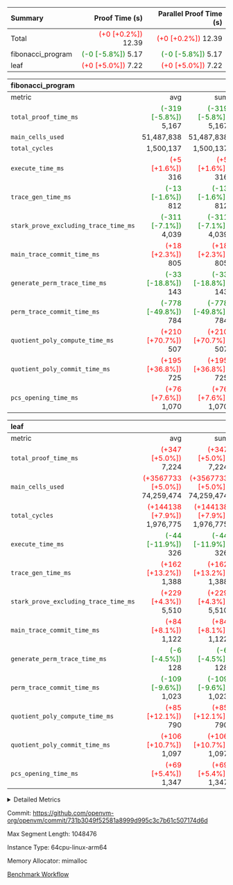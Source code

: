 | Summary | Proof Time (s) | Parallel Proof Time (s) |
|:---|---:|---:|
| Total | <span style='color: red'>(+0 [+0.2%])</span> 12.39 | <span style='color: red'>(+0 [+0.2%])</span> 12.39 |
| fibonacci_program | <span style='color: green'>(-0 [-5.8%])</span> 5.17 | <span style='color: green'>(-0 [-5.8%])</span> 5.17 |
| leaf | <span style='color: red'>(+0 [+5.0%])</span> 7.22 | <span style='color: red'>(+0 [+5.0%])</span> 7.22 |


| fibonacci_program |||||
|:---|---:|---:|---:|---:|
|metric|avg|sum|max|min|
| `total_proof_time_ms ` | <span style='color: green'>(-319 [-5.8%])</span> 5,167 | <span style='color: green'>(-319 [-5.8%])</span> 5,167 | <span style='color: green'>(-319 [-5.8%])</span> 5,167 | <span style='color: green'>(-319 [-5.8%])</span> 5,167 |
| `main_cells_used     ` |  51,487,838 |  51,487,838 |  51,487,838 |  51,487,838 |
| `total_cycles        ` |  1,500,137 |  1,500,137 |  1,500,137 |  1,500,137 |
| `execute_time_ms     ` | <span style='color: red'>(+5 [+1.6%])</span> 316 | <span style='color: red'>(+5 [+1.6%])</span> 316 | <span style='color: red'>(+5 [+1.6%])</span> 316 | <span style='color: red'>(+5 [+1.6%])</span> 316 |
| `trace_gen_time_ms   ` | <span style='color: green'>(-13 [-1.6%])</span> 812 | <span style='color: green'>(-13 [-1.6%])</span> 812 | <span style='color: green'>(-13 [-1.6%])</span> 812 | <span style='color: green'>(-13 [-1.6%])</span> 812 |
| `stark_prove_excluding_trace_time_ms` | <span style='color: green'>(-311 [-7.1%])</span> 4,039 | <span style='color: green'>(-311 [-7.1%])</span> 4,039 | <span style='color: green'>(-311 [-7.1%])</span> 4,039 | <span style='color: green'>(-311 [-7.1%])</span> 4,039 |
| `main_trace_commit_time_ms` | <span style='color: red'>(+18 [+2.3%])</span> 805 | <span style='color: red'>(+18 [+2.3%])</span> 805 | <span style='color: red'>(+18 [+2.3%])</span> 805 | <span style='color: red'>(+18 [+2.3%])</span> 805 |
| `generate_perm_trace_time_ms` | <span style='color: green'>(-33 [-18.8%])</span> 143 | <span style='color: green'>(-33 [-18.8%])</span> 143 | <span style='color: green'>(-33 [-18.8%])</span> 143 | <span style='color: green'>(-33 [-18.8%])</span> 143 |
| `perm_trace_commit_time_ms` | <span style='color: green'>(-778 [-49.8%])</span> 784 | <span style='color: green'>(-778 [-49.8%])</span> 784 | <span style='color: green'>(-778 [-49.8%])</span> 784 | <span style='color: green'>(-778 [-49.8%])</span> 784 |
| `quotient_poly_compute_time_ms` | <span style='color: red'>(+210 [+70.7%])</span> 507 | <span style='color: red'>(+210 [+70.7%])</span> 507 | <span style='color: red'>(+210 [+70.7%])</span> 507 | <span style='color: red'>(+210 [+70.7%])</span> 507 |
| `quotient_poly_commit_time_ms` | <span style='color: red'>(+195 [+36.8%])</span> 725 | <span style='color: red'>(+195 [+36.8%])</span> 725 | <span style='color: red'>(+195 [+36.8%])</span> 725 | <span style='color: red'>(+195 [+36.8%])</span> 725 |
| `pcs_opening_time_ms ` | <span style='color: red'>(+76 [+7.6%])</span> 1,070 | <span style='color: red'>(+76 [+7.6%])</span> 1,070 | <span style='color: red'>(+76 [+7.6%])</span> 1,070 | <span style='color: red'>(+76 [+7.6%])</span> 1,070 |

| leaf |||||
|:---|---:|---:|---:|---:|
|metric|avg|sum|max|min|
| `total_proof_time_ms ` | <span style='color: red'>(+347 [+5.0%])</span> 7,224 | <span style='color: red'>(+347 [+5.0%])</span> 7,224 | <span style='color: red'>(+347 [+5.0%])</span> 7,224 | <span style='color: red'>(+347 [+5.0%])</span> 7,224 |
| `main_cells_used     ` | <span style='color: red'>(+3567733 [+5.0%])</span> 74,259,474 | <span style='color: red'>(+3567733 [+5.0%])</span> 74,259,474 | <span style='color: red'>(+3567733 [+5.0%])</span> 74,259,474 | <span style='color: red'>(+3567733 [+5.0%])</span> 74,259,474 |
| `total_cycles        ` | <span style='color: red'>(+144138 [+7.9%])</span> 1,976,775 | <span style='color: red'>(+144138 [+7.9%])</span> 1,976,775 | <span style='color: red'>(+144138 [+7.9%])</span> 1,976,775 | <span style='color: red'>(+144138 [+7.9%])</span> 1,976,775 |
| `execute_time_ms     ` | <span style='color: green'>(-44 [-11.9%])</span> 326 | <span style='color: green'>(-44 [-11.9%])</span> 326 | <span style='color: green'>(-44 [-11.9%])</span> 326 | <span style='color: green'>(-44 [-11.9%])</span> 326 |
| `trace_gen_time_ms   ` | <span style='color: red'>(+162 [+13.2%])</span> 1,388 | <span style='color: red'>(+162 [+13.2%])</span> 1,388 | <span style='color: red'>(+162 [+13.2%])</span> 1,388 | <span style='color: red'>(+162 [+13.2%])</span> 1,388 |
| `stark_prove_excluding_trace_time_ms` | <span style='color: red'>(+229 [+4.3%])</span> 5,510 | <span style='color: red'>(+229 [+4.3%])</span> 5,510 | <span style='color: red'>(+229 [+4.3%])</span> 5,510 | <span style='color: red'>(+229 [+4.3%])</span> 5,510 |
| `main_trace_commit_time_ms` | <span style='color: red'>(+84 [+8.1%])</span> 1,122 | <span style='color: red'>(+84 [+8.1%])</span> 1,122 | <span style='color: red'>(+84 [+8.1%])</span> 1,122 | <span style='color: red'>(+84 [+8.1%])</span> 1,122 |
| `generate_perm_trace_time_ms` | <span style='color: green'>(-6 [-4.5%])</span> 128 | <span style='color: green'>(-6 [-4.5%])</span> 128 | <span style='color: green'>(-6 [-4.5%])</span> 128 | <span style='color: green'>(-6 [-4.5%])</span> 128 |
| `perm_trace_commit_time_ms` | <span style='color: green'>(-109 [-9.6%])</span> 1,023 | <span style='color: green'>(-109 [-9.6%])</span> 1,023 | <span style='color: green'>(-109 [-9.6%])</span> 1,023 | <span style='color: green'>(-109 [-9.6%])</span> 1,023 |
| `quotient_poly_compute_time_ms` | <span style='color: red'>(+85 [+12.1%])</span> 790 | <span style='color: red'>(+85 [+12.1%])</span> 790 | <span style='color: red'>(+85 [+12.1%])</span> 790 | <span style='color: red'>(+85 [+12.1%])</span> 790 |
| `quotient_poly_commit_time_ms` | <span style='color: red'>(+106 [+10.7%])</span> 1,097 | <span style='color: red'>(+106 [+10.7%])</span> 1,097 | <span style='color: red'>(+106 [+10.7%])</span> 1,097 | <span style='color: red'>(+106 [+10.7%])</span> 1,097 |
| `pcs_opening_time_ms ` | <span style='color: red'>(+69 [+5.4%])</span> 1,347 | <span style='color: red'>(+69 [+5.4%])</span> 1,347 | <span style='color: red'>(+69 [+5.4%])</span> 1,347 | <span style='color: red'>(+69 [+5.4%])</span> 1,347 |



<details>
<summary>Detailed Metrics</summary>

| group | num_segments | keygen_time_ms | commit_exe_time_ms |
| --- | --- | --- | --- |
| fibonacci_program | 1 | 391 | 6 | 

| group | air_name | quotient_deg | interactions | constraints |
| --- | --- | --- | --- | --- |
| fibonacci_program | AccessAdapterAir<16> | 4 | 5 | 11 | 
| fibonacci_program | AccessAdapterAir<2> | 4 | 5 | 11 | 
| fibonacci_program | AccessAdapterAir<32> | 4 | 5 | 11 | 
| fibonacci_program | AccessAdapterAir<4> | 4 | 5 | 11 | 
| fibonacci_program | AccessAdapterAir<64> | 4 | 5 | 11 | 
| fibonacci_program | AccessAdapterAir<8> | 4 | 5 | 11 | 
| fibonacci_program | BitwiseOperationLookupAir<8> | 2 | 2 | 4 | 
| fibonacci_program | MemoryMerkleAir<8> | 4 | 4 | 38 | 
| fibonacci_program | PersistentBoundaryAir<8> | 4 | 3 | 5 | 
| fibonacci_program | PhantomAir | 4 | 3 | 4 | 
| fibonacci_program | Poseidon2PeripheryAir<BabyBearParameters>, 1> | 2 | 1 | 286 | 
| fibonacci_program | ProgramAir | 1 | 1 | 4 | 
| fibonacci_program | RangeTupleCheckerAir<2> | 1 | 1 | 4 | 
| fibonacci_program | VariableRangeCheckerAir | 1 | 1 | 4 | 
| fibonacci_program | VmAirWrapper<Rv32BaseAluAdapterAir, BaseAluCoreAir<4, 8> | 4 | 19 | 30 | 
| fibonacci_program | VmAirWrapper<Rv32BaseAluAdapterAir, LessThanCoreAir<4, 8> | 4 | 17 | 35 | 
| fibonacci_program | VmAirWrapper<Rv32BaseAluAdapterAir, ShiftCoreAir<4, 8> | 4 | 23 | 84 | 
| fibonacci_program | VmAirWrapper<Rv32BranchAdapterAir, BranchEqualCoreAir<4> | 4 | 11 | 17 | 
| fibonacci_program | VmAirWrapper<Rv32BranchAdapterAir, BranchLessThanCoreAir<4, 8> | 4 | 13 | 32 | 
| fibonacci_program | VmAirWrapper<Rv32CondRdWriteAdapterAir, Rv32JalLuiCoreAir> | 4 | 10 | 15 | 
| fibonacci_program | VmAirWrapper<Rv32HintStoreAdapterAir, Rv32HintStoreCoreAir> | 4 | 15 | 13 | 
| fibonacci_program | VmAirWrapper<Rv32JalrAdapterAir, Rv32JalrCoreAir> | 4 | 16 | 16 | 
| fibonacci_program | VmAirWrapper<Rv32LoadStoreAdapterAir, LoadSignExtendCoreAir<4, 8> | 4 | 18 | 21 | 
| fibonacci_program | VmAirWrapper<Rv32LoadStoreAdapterAir, LoadStoreCoreAir<4> | 4 | 17 | 27 | 
| fibonacci_program | VmAirWrapper<Rv32MultAdapterAir, DivRemCoreAir<4, 8> | 4 | 25 | 72 | 
| fibonacci_program | VmAirWrapper<Rv32MultAdapterAir, MulHCoreAir<4, 8> | 4 | 24 | 23 | 
| fibonacci_program | VmAirWrapper<Rv32MultAdapterAir, MultiplicationCoreAir<4, 8> | 4 | 19 | 13 | 
| fibonacci_program | VmAirWrapper<Rv32RdWriteAdapterAir, Rv32AuipcCoreAir> | 4 | 11 | 12 | 
| fibonacci_program | VmConnectorAir | 4 | 3 | 8 | 
| leaf | AccessAdapterAir<2> | 4 | 5 | 11 | 
| leaf | AccessAdapterAir<4> | 4 | 5 | 11 | 
| leaf | AccessAdapterAir<8> | 4 | 5 | 11 | 
| leaf | FriReducedOpeningAir | 4 | 31 | 53 | 
| leaf | NativePoseidon2Air<BabyBearParameters>, 1> | 4 | 176 | 555 | 
| leaf | PhantomAir | 4 | 3 | 4 | 
| leaf | ProgramAir | 1 | 1 | 4 | 
| leaf | VariableRangeCheckerAir | 1 | 1 | 4 | 
| leaf | VmAirWrapper<BranchNativeAdapterAir, BranchEqualCoreAir<1> | 4 | 11 | 20 | 
| leaf | VmAirWrapper<JalNativeAdapterAir, JalCoreAir> | 4 | 7 | 6 | 
| leaf | VmAirWrapper<NativeAdapterAir<2, 0>, PublicValuesCoreAir> | 4 | 11 | 23 | 
| leaf | VmAirWrapper<NativeAdapterAir<2, 1>, FieldArithmeticCoreAir> | 4 | 15 | 23 | 
| leaf | VmAirWrapper<NativeLoadStoreAdapterAir<1>, NativeLoadStoreCoreAir<1> | 4 | 15 | 17 | 
| leaf | VmAirWrapper<NativeLoadStoreAdapterAir<4>, NativeLoadStoreCoreAir<4> | 4 | 15 | 17 | 
| leaf | VmAirWrapper<NativeVectorizedAdapterAir<4>, FieldExtensionCoreAir> | 4 | 15 | 23 | 
| leaf | VmConnectorAir | 4 | 3 | 8 | 
| leaf | VolatileBoundaryAir | 4 | 4 | 16 | 

| group | air_name | idx | rows | prep_cols | perm_cols | main_cols | cells |
| --- | --- | --- | --- | --- | --- | --- | --- |
| leaf | AccessAdapterAir<2> | 0 | 262,144 |  | 12 | 11 | 6,029,312 | 
| leaf | AccessAdapterAir<4> | 0 | 131,072 |  | 12 | 13 | 3,276,800 | 
| leaf | AccessAdapterAir<8> | 0 | 512 |  | 12 | 17 | 14,848 | 
| leaf | FriReducedOpeningAir | 0 | 131,072 |  | 36 | 26 | 8,126,464 | 
| leaf | NativePoseidon2Air<BabyBearParameters>, 1> | 0 | 32,768 |  | 216 | 399 | 20,152,320 | 
| leaf | PhantomAir | 0 | 32,768 |  | 8 | 6 | 458,752 | 
| leaf | ProgramAir | 0 | 131,072 |  | 8 | 10 | 2,359,296 | 
| leaf | VariableRangeCheckerAir | 0 | 262,144 | 2 | 8 | 1 | 2,359,296 | 
| leaf | VmAirWrapper<BranchNativeAdapterAir, BranchEqualCoreAir<1> | 0 | 524,288 |  | 16 | 23 | 20,447,232 | 
| leaf | VmAirWrapper<JalNativeAdapterAir, JalCoreAir> | 0 | 65,536 |  | 12 | 10 | 1,441,792 | 
| leaf | VmAirWrapper<NativeAdapterAir<2, 0>, PublicValuesCoreAir> | 0 | 64 |  | 16 | 23 | 2,496 | 
| leaf | VmAirWrapper<NativeAdapterAir<2, 1>, FieldArithmeticCoreAir> | 0 | 1,048,576 |  | 20 | 30 | 52,428,800 | 
| leaf | VmAirWrapper<NativeLoadStoreAdapterAir<1>, NativeLoadStoreCoreAir<1> | 0 | 524,288 |  | 24 | 25 | 25,690,112 | 
| leaf | VmAirWrapper<NativeLoadStoreAdapterAir<4>, NativeLoadStoreCoreAir<4> | 0 | 65,536 |  | 24 | 34 | 3,801,088 | 
| leaf | VmAirWrapper<NativeVectorizedAdapterAir<4>, FieldExtensionCoreAir> | 0 | 65,536 |  | 20 | 40 | 3,932,160 | 
| leaf | VmConnectorAir | 0 | 2 | 1 | 8 | 4 | 24 | 
| leaf | VolatileBoundaryAir | 0 | 524,288 |  | 8 | 11 | 9,961,472 | 

| group | air_name | segment | rows | prep_cols | perm_cols | main_cols | cells |
| --- | --- | --- | --- | --- | --- | --- | --- |
| fibonacci_program | AccessAdapterAir<8> | 0 | 64 |  | 12 | 17 | 1,856 | 
| fibonacci_program | BitwiseOperationLookupAir<8> | 0 | 65,536 | 3 | 8 | 2 | 655,360 | 
| fibonacci_program | MemoryMerkleAir<8> | 0 | 256 |  | 12 | 32 | 11,264 | 
| fibonacci_program | PersistentBoundaryAir<8> | 0 | 64 |  | 8 | 20 | 1,792 | 
| fibonacci_program | PhantomAir | 0 | 2 |  | 8 | 6 | 28 | 
| fibonacci_program | Poseidon2PeripheryAir<BabyBearParameters>, 1> | 0 | 256 |  | 8 | 300 | 78,848 | 
| fibonacci_program | ProgramAir | 0 | 4,096 |  | 8 | 10 | 73,728 | 
| fibonacci_program | RangeTupleCheckerAir<2> | 0 | 524,288 | 2 | 8 | 1 | 4,718,592 | 
| fibonacci_program | VariableRangeCheckerAir | 0 | 262,144 | 2 | 8 | 1 | 2,359,296 | 
| fibonacci_program | VmAirWrapper<Rv32BaseAluAdapterAir, BaseAluCoreAir<4, 8> | 0 | 1,048,576 |  | 28 | 36 | 67,108,864 | 
| fibonacci_program | VmAirWrapper<Rv32BaseAluAdapterAir, LessThanCoreAir<4, 8> | 0 | 524,288 |  | 24 | 37 | 31,981,568 | 
| fibonacci_program | VmAirWrapper<Rv32BaseAluAdapterAir, ShiftCoreAir<4, 8> | 0 | 2 |  | 28 | 53 | 162 | 
| fibonacci_program | VmAirWrapper<Rv32BranchAdapterAir, BranchEqualCoreAir<4> | 0 | 262,144 |  | 16 | 26 | 11,010,048 | 
| fibonacci_program | VmAirWrapper<Rv32BranchAdapterAir, BranchLessThanCoreAir<4, 8> | 0 | 8 |  | 20 | 32 | 416 | 
| fibonacci_program | VmAirWrapper<Rv32CondRdWriteAdapterAir, Rv32JalLuiCoreAir> | 0 | 131,072 |  | 16 | 18 | 4,456,448 | 
| fibonacci_program | VmAirWrapper<Rv32HintStoreAdapterAir, Rv32HintStoreCoreAir> | 0 | 4 |  | 20 | 26 | 184 | 
| fibonacci_program | VmAirWrapper<Rv32JalrAdapterAir, Rv32JalrCoreAir> | 0 | 16 |  | 20 | 28 | 768 | 
| fibonacci_program | VmAirWrapper<Rv32LoadStoreAdapterAir, LoadStoreCoreAir<4> | 0 | 32 |  | 28 | 40 | 2,176 | 
| fibonacci_program | VmAirWrapper<Rv32RdWriteAdapterAir, Rv32AuipcCoreAir> | 0 | 16 |  | 16 | 21 | 592 | 
| fibonacci_program | VmConnectorAir | 0 | 2 | 1 | 8 | 4 | 24 | 

| group | idx | trace_gen_time_ms | total_proof_time_ms | total_cycles | total_cells | stark_prove_excluding_trace_time_ms | quotient_poly_compute_time_ms | quotient_poly_commit_time_ms | perm_trace_commit_time_ms | pcs_opening_time_ms | main_trace_commit_time_ms | main_cells_used | generate_perm_trace_time_ms | execute_time_ms |
| --- | --- | --- | --- | --- | --- | --- | --- | --- | --- | --- | --- | --- | --- | --- |
| leaf | 0 | 1,388 | 7,224 | 1,976,775 | 160,482,264 | 5,510 | 790 | 1,097 | 1,023 | 1,347 | 1,122 | 74,259,474 | 128 | 326 | 

| group | segment | trace_gen_time_ms | total_proof_time_ms | total_cycles | total_cells | stark_prove_excluding_trace_time_ms | quotient_poly_compute_time_ms | quotient_poly_commit_time_ms | perm_trace_commit_time_ms | pcs_opening_time_ms | main_trace_commit_time_ms | main_cells_used | generate_perm_trace_time_ms | execute_time_ms |
| --- | --- | --- | --- | --- | --- | --- | --- | --- | --- | --- | --- | --- | --- | --- |
| fibonacci_program | 0 | 812 | 5,167 | 1,500,137 | 122,462,014 | 4,039 | 507 | 725 | 784 | 1,070 | 805 | 51,487,838 | 143 | 316 | 

</details>


Commit: https://github.com/openvm-org/openvm/commit/731b3049f52581a8999d995c3c7b61c507174d6d

Max Segment Length: 1048476

Instance Type: 64cpu-linux-arm64

Memory Allocator: mimalloc

[Benchmark Workflow](https://github.com/openvm-org/openvm/actions/runs/12969418888)
